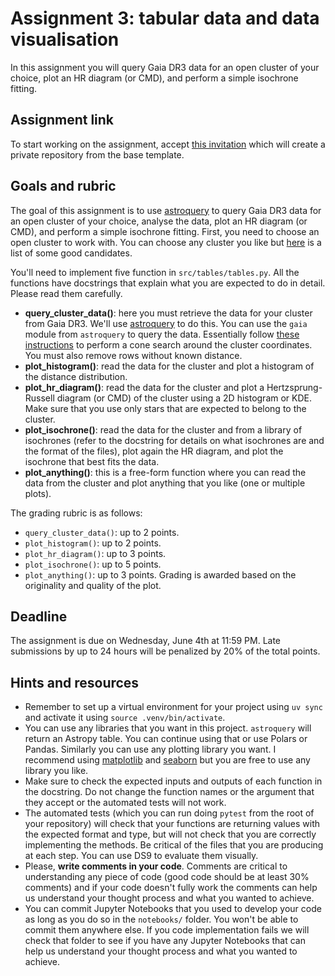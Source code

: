 # Assignment 3: tabular data and data visualisation

In this assignment you will query Gaia DR3 data for an open cluster of your choice, plot an HR diagram (or CMD), and perform a simple isochrone fitting.

## Assignment link

To start working on the assignment, accept [this invitation](https://classroom.github.com/a/4xnOxtsC) which will create a private repository from the base template.

## Goals and rubric

The goal of this assignment is to use [astroquery](https://astroquery.readthedocs.io/en/latest/) to query Gaia DR3 data for an open cluster of your choice, analyse the data, plot an HR diagram (or CMD), and perform a simple isochrone fitting. First, you need to choose an open cluster to work with. You can choose any cluster you like but [here](https://en.wikipedia.org/wiki/List_of_open_clusters) is a list of some good candidates.

You'll need to implement five function in `src/tables/tables.py`. All the functions have docstrings that explain what you are expected to do in detail. Please read them carefully.

- **query_cluster_data()**: here you must retrieve the data for your cluster from Gaia DR3. We'll use [astroquery](https://astroquery.readthedocs.io/en/latest/) to do this. You can use the `gaia` module from `astroquery` to query the data. Essentially follow [these instructions](https://astroquery.readthedocs.io/en/latest/gaia/gaia.html#cone-search) to perform a cone search around the cluster coordinates. You must also remove rows without known distance.
- **plot_histogram()**: read the data for the cluster and plot a histogram of the distance distribution.
- **plot_hr_diagram()**: read the data for the cluster and plot a Hertzsprung-Russell diagram (or CMD) of the cluster using a 2D histogram or KDE. Make sure that you use only stars that are expected to belong to the cluster.
- **plot_isochrone()**: read the data for the cluster and from a library of isochrones (refer to the docstring for details on what isochrones are and the format of the files), plot again the HR diagram, and plot the isochrone that best fits the data.
- **plot_anything()**: this is a free-form function where you can read the data from the cluster and plot anything that you like (one or multiple plots).

The grading rubric is as follows:

- `query_cluster_data()`: up to 2 points.
- `plot_histogram()`: up to 2 points.
- `plot_hr_diagram()`: up to 3 points.
- `plot_isochrone()`: up to 5 points.
- `plot_anything()`: up to 3 points. Grading is awarded based on the originality and quality of the plot.

## Deadline

The assignment is due on Wednesday, June 4th at 11:59 PM. Late submissions by up to 24 hours will be penalized by 20% of the total points.

## Hints and resources

- Remember to set up a virtual environment for your project using `uv sync` and activate it using `source .venv/bin/activate`.
- You can use any libraries that you want in this project. `astroquery` will return an Astropy table. You can continue using that or use Polars or Pandas. Similarly you can use any plotting library you want. I recommend using [matplotlib](https://matplotlib.org/) and [seaborn](https://seaborn.pydata.org/) but you are free to use any library you like.
- Make sure to check the expected inputs and outputs of each function in the docstring. Do not change the function names or the argument that they accept or the automated tests will not work.
- The automated tests (which you can run doing `pytest` from the root of your repository) will check that your functions are returning values with the expected format and type, but will not check that you are correctly implementing the methods. Be critical of the files that you are producing at each step. You can use DS9 to evaluate them visually.
- Please, **write comments in your code**. Comments are critical to understanding any piece of code (good code should be at least 30% comments) and if your code doesn't fully work the comments can help us understand your thought process and what you wanted to achieve.
- You can commit Jupyter Notebooks that you used to develop your code as long as you do so in the `notebooks/` folder. You won't be able to commit them anywhere else. If you code implementation fails we will check that folder to see if you have any Jupyter Notebooks that can help us understand your thought process and what you wanted to achieve.
